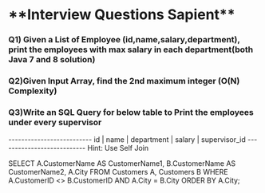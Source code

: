 <h1>**Interview Questions Sapient**</h1>

<h3>Q1) Given a List of Employee (id,name,salary,department), print the employees with max salary in each 
department(both Java 7 and 8 solution)</h3>
<h3>Q2)Given Input Array, find the 2nd maximum integer (O(N) Complexity)</h3>
<h3>Q3)Write an SQL Query for below table to Print the employees under every supervisor</h3>
--------------------------
id | name | department | salary | supervisor_id
---------------------------
Hint: Use Self Join

SELECT A.CustomerName AS CustomerName1, B.CustomerName AS CustomerName2, A.City
FROM Customers A, Customers B
WHERE A.CustomerID <> B.CustomerID
AND A.City = B.City
ORDER BY A.City;
